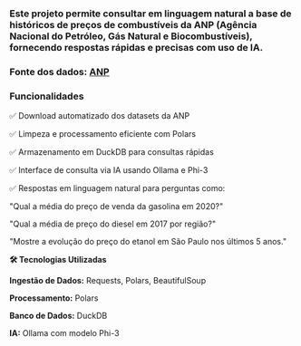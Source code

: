 ﻿### Este projeto permite consultar em linguagem natural a base de históricos de preços de combustíveis da ANP (Agência Nacional do Petróleo, Gás Natural e Biocombustíveis), fornecendo respostas rápidas e precisas com uso de IA.

### Fonte dos dados: [ANP](https://www.gov.br/anp/pt-br/centrais-de-conteudo/dados-abertos/serie-historica-de-precos-de-combustiveis)

### Funcionalidades
✅ Download automatizado dos datasets da ANP

✅ Limpeza e processamento eficiente com Polars

✅ Armazenamento em DuckDB para consultas rápidas

✅ Interface de consulta via IA usando Ollama e Phi-3

✅ Respostas em linguagem natural para perguntas como:

"Qual a média do preço de venda da gasolina em 2020?"

"Qual a média de preço do diesel em 2017 por região?"

"Mostre a evolução do preço do etanol em São Paulo nos últimos 5 anos."

**🛠️ Tecnologias Utilizadas**

**Ingestão de Dados:**  Requests, Polars, BeautifulSoup

**Processamento:** Polars

**Banco de Dados:** DuckDB

**IA:** Ollama com modelo Phi-3